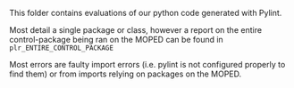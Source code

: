 This folder contains evaluations of our python code generated with Pylint.

Most detail a single package or class, however a report on the entire control-package being ran on the MOPED can be found in `plr_ENTIRE_CONTROL_PACKAGE` 

Most errors are faulty import errors (i.e. pylint is not configured properly to find them) or from imports relying on packages on the MOPED.
